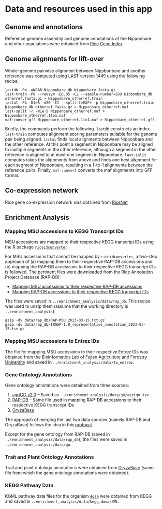 # Data and resources used in this app
## Genome and annotations
Reference genome assembly and genome annotations of the Nipponbare and other populations were obtained
from [Rice Gene Index](https://riceome.hzau.edu.cn/download.html)

## Genome alignments for lift-over
Whole-genome pairwise alignment between Nippbonbare and another reference was computed using [LAST version 1449](https://gitlab.com/mcfrith/last) 
using the following recipe. 
```
lastdb -P4 -uNEAR Nipponbare_db Nipponbare.fasta.gz
last-train -P8 --revsym -E0.05 -C2 --sample-number=500 Nibbonbare_db otherref.fasta.gz > Nipponbare_otherref.train
lastal -P4 -D1e8 -m20 -C2 --split-f=MAF+ -p Nipponbare_otherref.train Nipponbare_db otherref.fasta.gz > Nipponbare_otherref.maf
last-split -r -m1e-5 Nipponbare_otherref.maf > Nipponbare_otherref.1to1.maf
maf-conver gff Nipponbare_otherref.1to1.maf > Nipponbare_otherref.gff
```
Briefly, the commands perform the following.
`lastdb` constructs an index. 
`last-train` computes alignment scoring parameters suitable for the genome pair being aligned.
`lastal` finds local alignments between Nipponbare and the other reference. 
At this point a segment in Nipponbare may be aligned to multiple segments in the other reference, 
although a segment in the other reference is aligned to at most one segment in Nipponbare.
`last-split` computes takes the alignments from above and finds one best alignment for each segment of Nipponbare,
resulting in a 1-to-1 alignments between the reference pairs.
Finally, `maf-convert` converts the maf alignments into GFF format.

## Co-expression network
Rice gene co-expression network was obtained from [RiceNet](https://www.inetbio.org/ricenet/dl.php?f=OS-CX)

## Enrichment Analysis

### Mapping MSU accessions to KEGG Transcript IDs

MSU accessions are mapped to their respective KEGG transcript IDs using the R package [`riceidconverter`](https://cran.r-project.org/web/packages/riceidconverter/index.html).

For MSU accessions that cannot be mapped by `riceidconverter`, a two-step approach of (a) mapping them to their respective RAP-DB accessions and (b) mapping the RAP-DB accessions to their respective KEGG transcript IDs is followed. The pertinent files were downloaded from the Rice Annotation Project Database (RAP-DB):
- [Mapping MSU accessions to their respective RAP-DB accessions](https://rapdb.dna.affrc.go.jp/download/archive/RAP-MSU_2023-03-15.txt.gz)
- [Mapping RAP-DB accessions to their respective KEGG transcript IDs](https://rapdb.dna.affrc.go.jp/download/archive/irgsp1/IRGSP-1.0_representative_annotation_2023-03-15.tsv.gz)

The files were saved in `../enrichment_analysis/data/rap_db`. This recipe was used to unzip them (assume that the working directory is `../enrichment_analysis`):

```
gzip -dv data/rap_db/RAP-MSU_2023-03-15.txt.gz
gzip -dv data/rap_db/IRGSP-1.0_representative_annotation_2023-03-15.tsv.gz
```

### Mapping MSU accessions to Entrez IDs

The file for mapping MSU accessions to their respective Entrez IDs was obtained from the [Bioinformatics Lab of Fujian Agriculture and Forestry University](https://bioinformatics.fafu.edu.cn/riceidtable/) and saved in `../enrichment_analysis/data/to_entrez`.

### Gene Ontology Annotations

Gene ontology annotations were obtained from three sources:
1. [agriGO v2.0](http://systemsbiology.cau.edu.cn/agriGOv2/download/871_slimGO) – Saved as `../enrichment_analysis/data/go/agrigo.tsv`
2. [RAP-DB](https://rapdb.dna.affrc.go.jp/download/archive/irgsp1/IRGSP-1.0_representative_annotation_2023-03-15.tsv.gz) – Same file used in mapping RAP-DB accessions to their respective KEGG transcript IDs
3. [OryzaBase](https://shigen.nig.ac.jp/rice/oryzabase/gene/download?classtag=GENE_LIST)

The approach of merging the last two data sources (namely RAP-DB and OryzaBase) follows the idea in this [protocol](https://bio-protocol.org/exchange/protocoldetail?id=4446&type=1).

Except for the gene ontology from RAP-DB (saved in `../enrichment_analysis/data/rap_db`), the files were saved in `../enrichment_analysis/data/go`.

### Trait and Plant Ontology Annotations

Trait and plant ontology annotations were obtained from [OryzaBase](https://shigen.nig.ac.jp/rice/oryzabase/gene/download?classtag=GENE_LIST) (same file from which the gene ontology annotations were obtained). 

### KEGG Pathway Data

KGML pathway data files for the organism [`dosa`](https://www.genome.jp/kegg-bin/show_organism?org=dosa) were obtained from KEGG and saved in `..enrichment_analysis/data/kegg_dosa/XML`.
